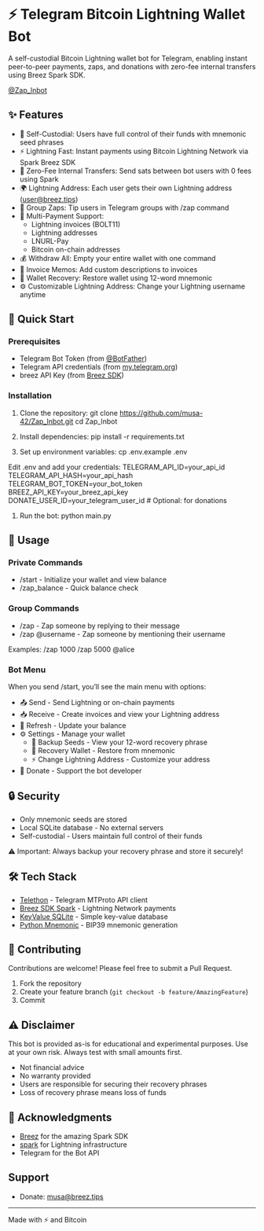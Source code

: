 # ⚡ Telegram Bitcoin Lightning Wallet Bot

A self-custodial Bitcoin Lightning wallet bot for Telegram, enabling instant peer-to-peer payments, zaps, and donations with zero-fee internal transfers using Breez Spark SDK.

[@Zap_lnbot](t.me/Zap_lnbot)

## ✨ Features

- 🔐 Self-Custodial: Users have full control of their funds with mnemonic seed phrases
- ⚡ Lightning Fast: Instant payments using Bitcoin Lightning Network via Spark Breez SDK
- 💸 Zero-Fee Internal Transfers: Send sats between bot users with 0 fees using Spark
- 🌍 Lightning Address: Each user gets their own Lightning address (user@breez.tips)
- 💬 Group Zaps: Tip users in Telegram groups with /zap command
- 🔗 Multi-Payment Support:
  - Lightning invoices (BOLT11)
  - Lightning addresses
  - LNURL-Pay
  - Bitcoin on-chain addresses
- 💰 Withdraw All: Empty your entire wallet with one command
- 📝 Invoice Memos: Add custom descriptions to invoices
- 🔄 Wallet Recovery: Restore wallet using 12-word mnemonic
- ⚙️ Customizable Lightning Address: Change your Lightning username anytime

## 🚀 Quick Start

### Prerequisites

- Telegram Bot Token (from [@BotFather](https://t.me/BotFather))
- Telegram API credentials (from [my.telegram.org](https://my.telegram.org))
- breez API Key (from [Breez SDK](https://breez.technology/request-api-key/#contact-us-form-sdk))

### Installation

1. Clone the repository:
git clone https://github.com/musa-42/Zap_lnbot.git
cd Zap_lnbot

1. Install dependencies:
pip install -r requirements.txt

1. Set up environment variables:
cp .env.example .env

Edit .env and add your credentials:
TELEGRAM_API_ID=your_api_id
TELEGRAM_API_HASH=your_api_hash
TELEGRAM_BOT_TOKEN=your_bot_token
BREEZ_API_KEY=your_breez_api_key
DONATE_USER_ID=your_telegram_user_id  # Optional: for donations

1. Run the bot:
python main.py

## 📖 Usage

### Private Commands

- /start - Initialize your wallet and view balance
- /zap_balance - Quick balance check

### Group Commands

- /zap <amount> - Zap someone by replying to their message
- /zap <amount> @username - Zap someone by mentioning their username

Examples:
/zap 1000
/zap 5000 @alice

### Bot Menu

When you send /start, you’ll see the main menu with options:

- 📤 Send - Send Lightning or on-chain payments
- 📥 Receive - Create invoices and view your Lightning address
- 🔄 Refresh - Update your balance
- ⚙️ Settings - Manage your wallet
  - 🔐 Backup Seeds - View your 12-word recovery phrase
  - 🔄 Recovery Wallet - Restore from mnemonic
  - ⚡ Change Lightning Address - Customize your address
- 💝 Donate - Support the bot developer

## 🔒 Security

- Only mnemonic seeds are stored
- Local SQLite database - No external servers
- Self-custodial - Users maintain full control of their funds

⚠️ Important: Always backup your recovery phrase and store it securely!

## 🛠️ Tech Stack

- [Telethon](https://github.com/LonamiWebs/Telethon) - Telegram MTProto API client
- [Breez SDK Spark](https://github.com/breez/breez-sdk) - Lightning Network payments
- [KeyValue SQLite](https://github.com/ccbrown/keyvalue-sqlite) - Simple key-value database
- [Python Mnemonic](https://github.com/trezor/python-mnemonic) - BIP39 mnemonic generation

## 🤝 Contributing

Contributions are welcome! Please feel free to submit a Pull Request.

1. Fork the repository
1. Create your feature branch (`git checkout -b feature/AmazingFeature`)
1. Commit

## ⚠️ Disclaimer

This bot is provided as-is for educational and experimental purposes. Use at your own risk. Always test with small amounts first.

- Not financial advice
- No warranty provided
- Users are responsible for securing their recovery phrases
- Loss of recovery phrase means loss of funds

## 🙏 Acknowledgments

- [Breez](https://breez.technology/) for the amazing Spark SDK
- [spark](https://www.spark.mony/) for Lightning infrastructure
- Telegram for the Bot API

## Support
- Donate: musa@breez.tips
-----
Made with ⚡ and Bitcoin
